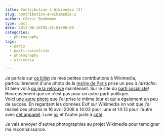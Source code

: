 ```yaml
---
title: Contribution à Wikimedia (2)
slug: contribution-a-wikimedia-2
author: Cédric Bonhomme
type: post
date: 2012-06-26T05:46:01+00:00
categories:
  - photography
tags:
  - paris
  - parti-socialiste
  - photography
  - wikimedia

---
```

Je parlais sur [ce billet][1] de mes petites contributions à Wikimedia, particulièrement d'une photo de la [mairie de Paris][2] prise un peu _à larrache_.
Et bien voilà [où je la retrouve][3] maintenant. Sur le site du [parti socialiste][4]! Heureusement que ce n'est pas pour un autre parti politique.  
Voici [une autre photo][5] que j'ai prise le même jour et qui a également un peu de succés.
En regardant les données Exif sur Wikimedia on voit que j'ai réalisé ces photos le 16 avril 2008 à 14:03 pour lune et 14:13 pour l'autre avec [cet appareil][6]. Lune [ici][7] et l'autre juste à [côté][8].

Je vais envoyer d'autres photographies au projet Wikimedia pour témoigner ma reconnaissance.

 [1]: http://blog.cedricbonhomme.org/2011/06/15/contribution-a-wikimedia/
 [2]: http://fr.wikipedia.org/wiki/Hôtel_de_ville_de_Paris
 [3]: http://www.parti-socialiste.fr/articles/mardi-15-mai-venez-assister-la-visite-du-president-de-la-republique-lhotel-de-ville
 [4]: http://www.parti-socialiste.fr/
 [5]: http://commons.wikimedia.org/wiki/File:Vélib'.jpg
 [6]: http://wiki.cedricbonhomme.org/photography:gear#samsung_digimax_v5
 [7]: http://toolserver.org/~geohack/geohack.php?pagename=File:Vélib'.jpg&params=48.854_N_2.3493888888889_E_type:camera_heading:NEbE&language=en
 [8]: http://toolserver.org/~geohack/geohack.php?pagename=File:Mairie_de_Paris.jpg&params=48.856263888889_N_2.3510277777778_E_type:camera_heading:ENE&language=en
